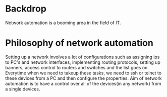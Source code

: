 


# Backdrop

Network automation is a booming area in the field of IT.

# Philosophy of network automation

Setting up a network involves a lot of configurations such as assigning ips to PC's and network interfaces, implementing routing protocols, setting up banners, access control to routers and switches and the list goes on. Everytime when we need to takeup these tasks, we need to ssh or telnet to these devices from a PC and then  configure the properties. Aim of network automation is to have a control over all of the devices(in any network) from a single devices.
